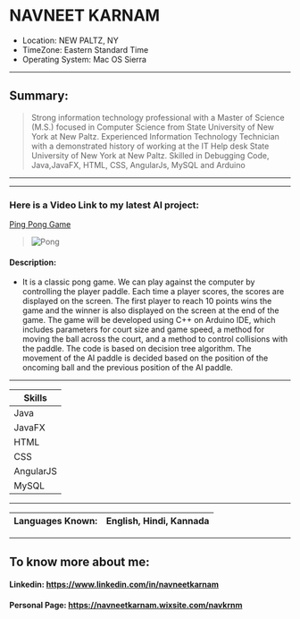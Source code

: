 # NAVNEET KARNAM
- Location: NEW PALTZ, NY
- TimeZone: Eastern Standard Time
- Operating System: Mac OS Sierra
* * *
## Summary: 
> Strong information technology professional with a Master of Science (M.S.) focused in Computer Science from State University of New York at New Paltz. Experienced Information Technology Technician with a demonstrated history of working at the IT Help desk State University of New York at New Paltz. Skilled in Debugging Code, Java,JavaFX, HTML, CSS, AngularJs, MySQL and Arduino
* * *
* * *
### Here is a Video Link to my latest AI project:
<a href = "https://www.youtube.com/watch?v=U8WY22tRkAg">Ping Pong Game </a>
> <img src = "https://lh3.ggpht.com/HAGbanr1DyRNCA4bXJv7UalB8JkgrKajmNqnnfX84sqIcgNbfN2uGryUEp3RMQZ8OwtK=w300" alt = "Pong" />
#### Description: 
- It is a classic pong game. We can play against the computer by controlling the player paddle. Each time a player scores, the scores are displayed on the screen. The first player to reach 10 points wins the game and the winner is also displayed on the screen at the end of the game. The game will be developed using C++ on Arduino IDE, which includes parameters for court size and game speed, a method for moving the ball across the court, and a method to control collisions with the paddle. The code is based on decision tree algorithm. The movement of the AI paddle is decided based on the position of the oncoming ball and the previous position of the AI paddle.
* * *
|Skills    |
|----------|
| Java     |
| JavaFX   |
| HTML     |
| CSS      |
| AngularJS|
| MySQL    |
* * *
|Languages Known:| English, Hindi, Kannada| 
|----------------|:-----------------------|
* * *

## To know more about me:
#### Linkedin: <https://www.linkedin.com/in/navneetkarnam>
#### Personal Page: <https://navneetkarnam.wixsite.com/navkrnm>
